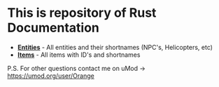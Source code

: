 # This is repository of Rust Documentation

* [**Entities**](https://github.com/OrangeWulf/Rust-Docs/blob/new/Entities.md) - All entities and their shortnames (NPC's, Helicopters, etc)
* [**Items**](https://github.com/OrangeWulf/Rust-Docs/blob/new/Items.md) - All items with ID's and shortnames

P.S. For other questions contact me on uMod -> https://umod.org/user/Orange

